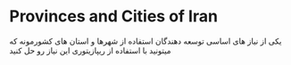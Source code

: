 
# Provinces and Cities of Iran

یکی از نیاز های اساسی توسعه دهندگان استفاده از شهرها و استان های کشورمونه که میتونید با استفاده از ریپازیتوری این نیاز رو حل کنید 



